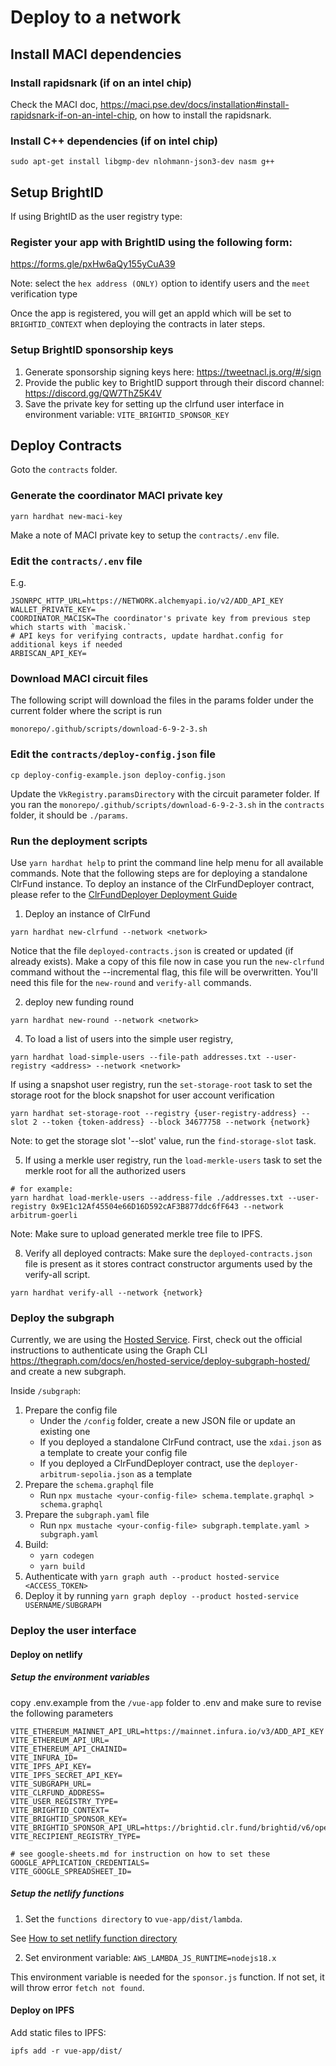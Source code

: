 # Deploy to a network

## Install MACI dependencies

### Install rapidsnark (if on an intel chip)

Check the MACI doc, https://maci.pse.dev/docs/installation#install-rapidsnark-if-on-an-intel-chip, on how to install the rapidsnark.


### Install C++ dependencies (if on intel chip)

```
sudo apt-get install libgmp-dev nlohmann-json3-dev nasm g++
```

## Setup BrightID
If using BrightID as the user registry type:

### Register your app with BrightID using the following form:

https://forms.gle/pxHw6aQy155yCuA39

Note: select the `hex address (ONLY)` option to identify users and the `meet` verification type

Once the app is registered, you will get an appId which will be set to `BRIGHTID_CONTEXT` when deploying the contracts in later steps.

### Setup BrightID sponsorship keys

1. Generate sponsorship signing keys here: https://tweetnacl.js.org/#/sign
2. Provide the public key to BrightID support through their discord channel: https://discord.gg/QW7ThZ5K4V
3. Save the private key for setting up the clrfund user interface in environment variable: `VITE_BRIGHTID_SPONSOR_KEY`


## Deploy Contracts

Goto the `contracts` folder.

### Generate the coordinator MACI private key

```
yarn hardhat new-maci-key
```

Make a note of MACI private key to setup the `contracts/.env` file. 

### Edit the `contracts/.env` file

E.g.

```
JSONRPC_HTTP_URL=https://NETWORK.alchemyapi.io/v2/ADD_API_KEY
WALLET_PRIVATE_KEY=
COORDINATOR_MACISK=The coordinator's private key from previous step which starts with `macisk.`
# API keys for verifying contracts, update hardhat.config for additional keys if needed
ARBISCAN_API_KEY=
```

### Download MACI circuit files

The following script will download the files in the params folder under the current folder where the script is run

```
monorepo/.github/scripts/download-6-9-2-3.sh
```


### Edit the `contracts/deploy-config.json` file

```
cp deploy-config-example.json deploy-config.json
```

Update the `VkRegistry.paramsDirectory` with the circuit parameter folder. If you ran the `monorepo/.github/scripts/download-6-9-2-3.sh` in the `contracts` folder, it should be `./params`.


### Run the deployment scripts
Use `yarn hardhat help` to print the command line help menu for all available commands. Note that the following steps are for deploying a standalone ClrFund instance. To deploy an instance of the ClrFundDeployer contract, please refer to the [ClrFundDeployer Deployment Guide](./deploy-clrFundDeployer.md)

1. Deploy an instance of ClrFund

```
yarn hardhat new-clrfund --network <network>
```

Notice that the file `deployed-contracts.json` is created or updated (if already exists). Make a copy of this file now in case you run the `new-clrfund` command without the --incremental flag, this file will be overwritten. You'll need this file for the `new-round` and `verify-all` commands.

2. deploy new funding round
```
yarn hardhat new-round --network <network>
```

4. To load a list of users into the simple user registry,

```
yarn hardhat load-simple-users --file-path addresses.txt --user-registry <address> --network <network>
```


If using a snapshot user registry, run the `set-storage-root` task to set the storage root for the block snapshot for user account verification

```
yarn hardhat set-storage-root --registry {user-registry-address} --slot 2 --token {token-address} --block 34677758 --network {network}
```

Note: to get the storage slot '--slot' value, run the `find-storage-slot` task.

5. If using a merkle user registry, run the `load-merkle-users` task to set the merkle root for all the authorized users

```
# for example:
yarn hardhat load-merkle-users --address-file ./addresses.txt --user-registry 0x9E1c12Af45504e66D16D592cAF3B877ddc6fF643 --network arbitrum-goerli
```

Note: Make sure to upload generated merkle tree file to IPFS.


8. Verify all deployed contracts:
Make sure the `deployed-contracts.json` file is present as it stores contract constructor arguments used by the verify-all script.

```
yarn hardhat verify-all --network {network}
```

### Deploy the subgraph

Currently, we are using the [Hosted Service](https://thegraph.com/docs/en/hosted-service/what-is-hosted-service/). First, check out the official instructions to authenticate using the Graph CLI https://thegraph.com/docs/en/hosted-service/deploy-subgraph-hosted/ and create a new subgraph.

Inside `/subgraph`:

1. Prepare the config file
   - Under the `/config` folder, create a new JSON file or update an existing one
   - If you deployed a standalone ClrFund contract, use the `xdai.json` as a template to create your config file
   - If you deployed a ClrFundDeployer contract, use the `deployer-arbitrum-sepolia.json` as a template
2. Prepare the `schema.graphql` file
   - Run `npx mustache <your-config-file> schema.template.graphql > schema.graphql`
2. Prepare the `subgraph.yaml` file
   - Run `npx mustache <your-config-file> subgraph.template.yaml > subgraph.yaml`
3. Build:
   - `yarn codegen`
   - `yarn build`
4. Authenticate with `yarn graph auth --product hosted-service <ACCESS_TOKEN>`
5. Deploy it by running `yarn graph deploy --product hosted-service USERNAME/SUBGRAPH`


### Deploy the user interface

#### Deploy on netlify

##### Setup the environment variables

copy .env.example from the `/vue-app` folder to .env and make sure to revise the following parameters

```
VITE_ETHEREUM_MAINNET_API_URL=https://mainnet.infura.io/v3/ADD_API_KEY
VITE_ETHEREUM_API_URL=
VITE_ETHEREUM_API_CHAINID=
VITE_INFURA_ID=
VITE_IPFS_API_KEY=
VITE_IPFS_SECRET_API_KEY=
VITE_SUBGRAPH_URL=
VITE_CLRFUND_ADDRESS=
VITE_USER_REGISTRY_TYPE=
VITE_BRIGHTID_CONTEXT=
VITE_BRIGHTID_SPONSOR_KEY=
VITE_BRIGHTID_SPONSOR_API_URL=https://brightid.clr.fund/brightid/v6/operations
VITE_RECIPIENT_REGISTRY_TYPE=

# see google-sheets.md for instruction on how to set these
GOOGLE_APPLICATION_CREDENTIALS=
VITE_GOOGLE_SPREADSHEET_ID=

```

##### Setup the netlify functions

1. Set the `functions directory` to `vue-app/dist/lambda`.

See [How to set netlify function directory](https://docs.netlify.com/functions/optional-configuration/?fn-language=ts)

2. Set environment variable: `AWS_LAMBDA_JS_RUNTIME=nodejs18.x`

This environment variable is needed for the `sponsor.js` function. If not set, it will throw error `fetch not found`.


#### Deploy on IPFS

Add static files to IPFS:

```
ipfs add -r vue-app/dist/
```


